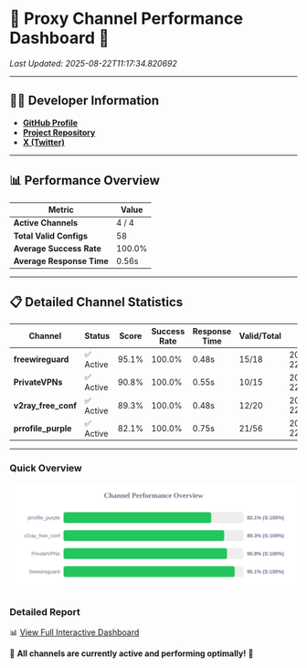 # 🌟 Proxy Channel Performance Dashboard 🌟

_Last Updated: 2025-08-22T11:17:34.820692_

---

## 👩‍💻 Developer Information

- **[GitHub Profile](https://github.com/4n0nymou3)**  
- **[Project Repository](https://github.com/4n0nymou3/multi-proxy-config-fetcher)**  
- **[X (Twitter)](https://x.com/4n0nymou3)**  

---

## 📊 Performance Overview

| Metric                | Value       |
|-----------------------|-------------|
| **Active Channels**   | 4 / 4       |
| **Total Valid Configs** | 58          |
| **Average Success Rate** | 100.0%      |
| **Average Response Time** | 0.56s       |

---

## 📋 Detailed Channel Statistics

| Channel          | Status     | Score  | Success Rate | Response Time | Valid/Total | Last Success               |
|------------------|------------|--------|--------------|---------------|-------------|----------------------------|
| **freewireguard**  | ✅ Active  | 95.1%  | 100.0% | 0.48s         | 15/18       | 2025-08-22T11:17:34.818944 |
| **PrivateVPNs**  | ✅ Active  | 90.8%  | 100.0% | 0.55s         | 10/15       | 2025-08-22T11:17:34.311425 |
| **v2ray_free_conf**  | ✅ Active  | 89.3%  | 100.0% | 0.48s         | 12/20       | 2025-08-22T11:17:33.719820 |
| **prrofile_purple**  | ✅ Active  | 82.1%  | 100.0% | 0.75s         | 21/56       | 2025-08-22T11:17:33.183631 |

---

### Quick Overview
<div align="center">
  <a href="https://raw.githubusercontent.com/nullluser/NullRepo/refs/heads/main/assets/channel_stats_chart.svg">
    <img src="https://raw.githubusercontent.com/nullluser/NullRepo/refs/heads/main/assets/channel_stats_chart.svg" alt="Source Performance Statistics" width="800">
  </a>
</div>

### Detailed Report
📊 [View Full Interactive Dashboard](https://htmlpreview.github.io/?https://github.com/nullluser/NullRepo/blob/main/assets/performance_report.html)

🎉 **All channels are currently active and performing optimally!** 🎉
